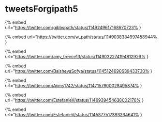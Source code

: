 # tweetsForgipath5

{% embed url="https://twitter.com/gibbspath/status/1149249617168670723% }

{% embed url="https://twitter.com/w_path/status/1149038334997458944% }

{% embed url="https://twitter.com/amy_treece13/status/1149032274194812929% }

{% embed url="https://twitter.com/BaishevaSofya/status/1145124690639433730% }

{% embed url="https://twitter.com/Aiims1742/status/1147157600028495874% }

{% embed url="https://twitter.com/EstefanieV/status/1146939454638002176% }

{% embed url="https://twitter.com/EstefanieV/status/1145877517393264641% }

